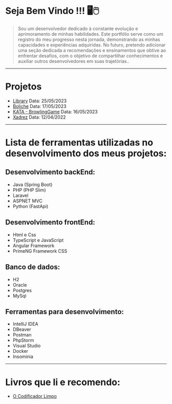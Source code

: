 # Seja Bem Vindo !!! 🖥🖱

> Sou um desenvolvedor dedicado à constante evolução e aprimoramento de minhas habilidades. Este portfólio serve como um registro do meu progresso nesta jornada, demonstrando as minhas capacidades e experiências adquiridas. No futuro, pretendo adicionar uma seção dedicada a recomendações e ensinamentos que obtive ao enfrentar desafios, com o objetivo de compartilhar conhecimentos e auxiliar outros desenvolvedores em suas trajetórias..

--------------------------------------------------

# Projetos

* [Library](https://github.com/Tiago-Balbino/Library) Data: 25/05/2023
* [Boliche](https://github.com/Tiago-Balbino/Boliche) Data: 17/05/2023
* [KATA - BrowlingGame](https://github.com/Tiago-Balbino/BowlingGame) Data: 16/05/2023
* [Xadrez](https://github.com/Tiago-Balbino/Projeto-de-Xadrez) Data: 12/04/2022

-------------------------------------------------

# Lista de ferramentas utilizadas no desenvolvimento dos meus projetos:

## Desenvolvimento backEnd:

* Java (Spring Boot)
* PHP (PHP Slim)
* Laravel
* ASPNET MVC
* Python (FastApi)

## Desenvolvimento frontEnd: 

* Html e Css
* TypeScript e JavaScript
* Angular Framework
* PrimeNG Framework CSS

## Banco de dados: 

* H2
* Oracle
* Postgres
* MySql

## Ferramentas para desenvolvimento: 

* IntelliJ IDEA
* DBeaver
* Postman
* PhpStorm
* Visual Studio
* Docker
* Insominia

-------------------------------------------------

# Livros que li e recomendo: 

* [O Codificador Limpo](https://www.amazon.com.br/codificador-limpo-conduta-programadores-profissionais/dp/8576086476/ref=sr_1_1_sspa?keywords=o+codificador+limpo&qid=1683750836&sprefix=O+Codifica%2Caps%2C250&sr=8-1-spons&psc=1&spLa=ZW5jcnlwdGVkUXVhbGlmaWVyPUE3SDUwWEFNRUZVUEomZW5jcnlwdGVkSWQ9QTA0NTM2NzczUEFER01YUTA0VlpXJmVuY3J5cHRlZEFkSWQ9QTA0MTAyMDAxRENROVJDOVQ1WUM5JndpZGdldE5hbWU9c3BfYXRmJmFjdGlvbj1jbGlja1JlZGlyZWN0JmRvTm90TG9nQ2xpY2s9dHJ1ZQ==)
